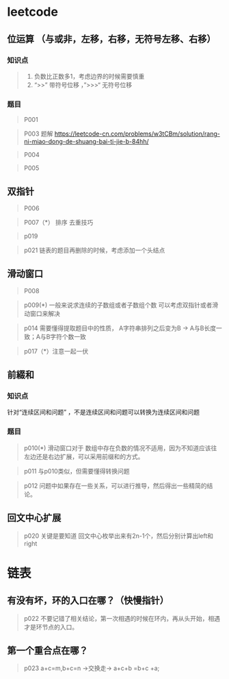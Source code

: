 # leetcode

## 位运算 （与或非，左移，右移，无符号左移、右移）

### 知识点

> 1. 负数比正数多1，考虑边界的时候需要慎重
> 2. “>>” 带符号位移 ，”>>>“ 无符号位移

### 题目

> P001

> P003 题解 https://leetcode-cn.com/problems/w3tCBm/solution/rang-ni-miao-dong-de-shuang-bai-ti-jie-b-84hh/

> P004

> P005

## 双指针

> P006

> P007（*） 排序 去重技巧

> p019

> p021 链表的题目再删除的时候，考虑添加一个头结点

## 滑动窗口

> P008

> p009(*)  一般来说求连续的子数组或者子数组个数 可以考虑双指针或者滑动窗口来解决

> p014 需要懂得提取题目中的性质， A字符串排列之后变为B -> A与B长度一致；A与B字符个数一致

> p017（*）注意一起一伏

## 前綴和

### 知识点

针对“连续区间和问题” ，不是连续区间和问题可以转换为连续区间和问题

### 题目

> p010(*) 滑动窗口对于 数组中存在负数的情况不适用，因为不知道应该往左边还是右边扩展，可以采用前缀和的方式。

> p011 与p010类似，但需要懂得转换问题

> p012 问题中如果存在一些关系，可以进行推导，然后得出一些精简的结论。

## 回文中心扩展

> p020 关键是要知道 回文中心枚举出来有2n-1个，然后分别计算出left和right

# 链表

## 有没有坏，环的入口在哪？（快慢指针）

> p022 不要记错了相关结论，第一次相遇的时候在环内，再从头开始，相遇才是环节点的入口。

## 第一个重合点在哪？

> p023 a+c=m,b+c=n ->交换走-> a+c+b =b+c +a;
